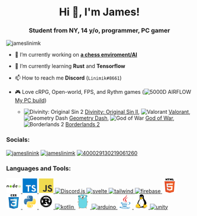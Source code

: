<h1 align="center">Hi 👋, I'm James!</h1>
<h3 align="center">Student from NY, 14 y/o, programmer, PC gamer</h3>

<p align="left"> <img src="https://komarev.com/ghpvc/?username=jameslinimk&label=Profile%20views&color=0e75b6&style=flat" alt="jameslinimk" /> </p>

- 🔭 I’m currently working on [**a chess enviroment/AI**](https://github.com/jameslinimk/chess-veritas-ai)

- 🌱 I’m currently learning **Rust** and **Tensorflow**

- 📫 How to reach me **Discord** (`Linimik#8661`)

- 🎮 Love cRPG, Open-world, FPS, and Rythm games (<img alt="5000D AIRFLOW" width="20" src="https://www.corsair.com/medias/sys_master/images/images/h5f/h61/9659515076638/base-5000d-airflow/Gallery/5000D_AF_BLACK_001/-base-5000d-airflow-Gallery-5000D-AF-BLACK-001.png_515Wx515H" /> [My PC build](https://pcpartpicker.com/user/Jameslinimk/saved/Wj9t3C))
  - <img src="https://images-wixmp-ed30a86b8c4ca887773594c2.wixmp.com/f/46b63d3c-ae67-464c-9a37-670829b2a157/dcm02oq-1576d72d-9083-42a3-ba40-7ae24eea6b2d.png?token=eyJ0eXAiOiJKV1QiLCJhbGciOiJIUzI1NiJ9.eyJzdWIiOiJ1cm46YXBwOjdlMGQxODg5ODIyNjQzNzNhNWYwZDQxNWVhMGQyNmUwIiwiaXNzIjoidXJuOmFwcDo3ZTBkMTg4OTgyMjY0MzczYTVmMGQ0MTVlYTBkMjZlMCIsIm9iaiI6W1t7InBhdGgiOiJcL2ZcLzQ2YjYzZDNjLWFlNjctNDY0Yy05YTM3LTY3MDgyOWIyYTE1N1wvZGNtMDJvcS0xNTc2ZDcyZC05MDgzLTQyYTMtYmE0MC03YWUyNGVlYTZiMmQucG5nIn1dXSwiYXVkIjpbInVybjpzZXJ2aWNlOmZpbGUuZG93bmxvYWQiXX0.hQbWuVHwRGckjyJUal6mgNhoBw6YcCpVOeZgGiU7xq0" alt="Divinity: Original Sin 2" width="20" /> [Divinity: Original Sin II](https://divinity.game), <img alt="Valorant" width="20" src="https://preview.redd.it/buzyn25jzr761.png?width=1000&format=png&auto=webp&s=c8a55973b52a27e003269914ed1a883849ce4bdc" /> [Valorant](https://playvalorant.com), <img src="https://upload.wikimedia.org/wikipedia/en/3/35/Geometry_Dash_Logo.PNG" alt="Geometry Dash" width="20" /> [Geometry Dash](https://store.steampowered.com/app/322170/Geometry_Dash), <img alt="God of War" width="20" src="https://images-wixmp-ed30a86b8c4ca887773594c2.wixmp.com/f/c78bc3fc-9f08-47ca-81ae-d89055c7ec49/df07pu6-449ed3a5-196e-4e3d-a810-b34ddf130c78.png/v1/fill/w_512,h_512,strp/god_of_war_icon_by_andonovmarko_df07pu6-fullview.png?token=eyJ0eXAiOiJKV1QiLCJhbGciOiJIUzI1NiJ9.eyJzdWIiOiJ1cm46YXBwOjdlMGQxODg5ODIyNjQzNzNhNWYwZDQxNWVhMGQyNmUwIiwiaXNzIjoidXJuOmFwcDo3ZTBkMTg4OTgyMjY0MzczYTVmMGQ0MTVlYTBkMjZlMCIsIm9iaiI6W1t7ImhlaWdodCI6Ijw9NTEyIiwicGF0aCI6IlwvZlwvYzc4YmMzZmMtOWYwOC00N2NhLTgxYWUtZDg5MDU1YzdlYzQ5XC9kZjA3cHU2LTQ0OWVkM2E1LTE5NmUtNGUzZC1hODEwLWIzNGRkZjEzMGM3OC5wbmciLCJ3aWR0aCI6Ijw9NTEyIn1dXSwiYXVkIjpbInVybjpzZXJ2aWNlOmltYWdlLm9wZXJhdGlvbnMiXX0.PllQ5oFhovY8H9Dj3ZGYvBiHouZtMHCrXuCxonTbzbI" /> [God of War](https://www.playstation.com/en-us/god-of-war), <img alt="Borderlands 2" width="20" src="https://styles.redditmedia.com/t5_2spu9/styles/communityIcon_8rm87o624k331.png" /> [Borderlands 2](https://2k.com/en-US/game/borderlands-2)

<h3 align="left">Socials:</h3>
<p align="left">
<a href="https://www.youtube.com/c/jameslinink" target="blank"><img align="center" src="https://raw.githubusercontent.com/rahuldkjain/github-profile-readme-generator/master/src/images/icons/Social/youtube.svg" alt="jameslinink" height="30" width="40" /></a>
<a href="https://www.leetcode.com/jameslinimk" target="blank"><img align="center" src="https://raw.githubusercontent.com/rahuldkjain/github-profile-readme-generator/master/src/images/icons/Social/leet-code.svg" alt="jameslinimk" height="30" width="40" /></a>
<a href="https://discord.com/users/400029130219061260" target="blank"><img align="center" src="https://raw.githubusercontent.com/rahuldkjain/github-profile-readme-generator/master/src/images/icons/Social/discord.svg" alt="400029130219061260" height="30" width="40" /></a>
</p>

<h3 align="left">Languages and Tools:</h3>
<p align="left">
	<a href="https://nodejs.org" target="_blank" rel="noreferrer"> <img src="https://raw.githubusercontent.com/devicons/devicon/master/icons/nodejs/nodejs-original-wordmark.svg" alt="nodejs" width="40" height="40" /> </a>
	<a href="https://www.typescriptlang.org/" target="_blank" rel="noreferrer"> <img src="https://raw.githubusercontent.com/devicons/devicon/master/icons/typescript/typescript-original.svg" alt="typescript" width="40" height="40" /> </a>
	<a href="https://developer.mozilla.org/en-US/docs/Web/JavaScript" target="_blank" rel="noreferrer"> <img src="https://raw.githubusercontent.com/devicons/devicon/master/icons/javascript/javascript-original.svg" alt="javascript" width="40" height="40" /> </a>
  <a href="https://discord.js.org"> <img src="https://discordjs.guide/meta-image.png" alt="Discord.js" width="40" height="40" /> </a>
	<a href="https://svelte.dev" target="_blank" rel="noreferrer"> <img src="https://upload.wikimedia.org/wikipedia/commons/1/1b/Svelte_Logo.svg" alt="svelte" width="40" height="40" /> </a>
	<a href="https://tailwindcss.com/" target="_blank" rel="noreferrer"> <img src="https://www.vectorlogo.zone/logos/tailwindcss/tailwindcss-icon.svg" alt="tailwind" width="40" height="40" /> </a>
	<a href="https://firebase.google.com/" target="_blank" rel="noreferrer"> <img src="https://www.vectorlogo.zone/logos/firebase/firebase-icon.svg" alt="firebase" width="40" height="40" /> </a>
	<a href="https://www.w3.org/html/" target="_blank" rel="noreferrer"> <img src="https://raw.githubusercontent.com/devicons/devicon/master/icons/html5/html5-original-wordmark.svg" alt="html5" width="40" height="40" /> </a>
	<a href="https://www.w3schools.com/css/" target="_blank" rel="noreferrer"> <img src="https://raw.githubusercontent.com/devicons/devicon/master/icons/css3/css3-original-wordmark.svg" alt="css3" width="40" height="40" /> </a>
	<a href="https://www.python.org" target="_blank" rel="noreferrer"> <img src="https://raw.githubusercontent.com/devicons/devicon/master/icons/python/python-original.svg" alt="python" width="40" height="40" /> </a>
	<a href="https://www.rust-lang.org" target="_blank" rel="noreferrer"> <img src="https://raw.githubusercontent.com/devicons/devicon/master/icons/rust/rust-plain.svg" alt="rust" width="40" height="40" /> </a>
	<a href="https://kotlinlang.org" target="_blank" rel="noreferrer"> <img src="https://www.vectorlogo.zone/logos/kotlinlang/kotlinlang-icon.svg" alt="kotlin" width="40" height="40" /> </a>
	<a href="https://golang.org" target="_blank" rel="noreferrer"> <img src="https://raw.githubusercontent.com/devicons/devicon/master/icons/go/go-original.svg" alt="go" width="40" height="40" /> </a>
	<a href="https://www.arduino.cc/" target="_blank" rel="noreferrer"> <img src="https://cdn.worldvectorlogo.com/logos/arduino-1.svg" alt="arduino" width="40" height="40" /> </a>
	<a href="https://www.java.com" target="_blank" rel="noreferrer"> <img src="https://raw.githubusercontent.com/devicons/devicon/master/icons/java/java-original.svg" alt="java" width="40" height="40" /> </a>
	<a href="https://www.linux.org/" target="_blank" rel="noreferrer"> <img src="https://raw.githubusercontent.com/devicons/devicon/master/icons/linux/linux-original.svg" alt="linux" width="40" height="40" /> </a>
	<a href="https://unity.com/" target="_blank" rel="noreferrer"> <img src="https://www.vectorlogo.zone/logos/unity3d/unity3d-icon.svg" alt="unity" width="40" height="40" /> </a>
</p>

